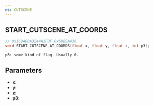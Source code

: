 ```yaml
---
ns: CUTSCENE
---
```

## START_CUTSCENE_AT_COORDS

```c
// 0x1C9ADDA3244A1FBF 0x58BEA436
void START_CUTSCENE_AT_COORDS(float x, float y, float z, int p3);
```

```
p3: some kind of flag. Usually 0.  
```

## Parameters
* **x**: 
* **y**: 
* **z**: 
* **p3**: 

